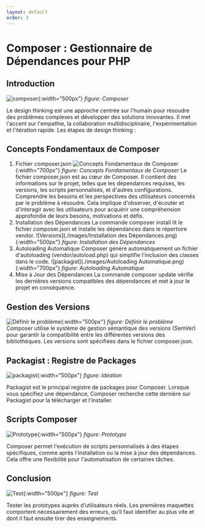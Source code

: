 ```yaml
---
layout: default
order: 3
---
```

# Composer : Gestionnaire de Dépendances pour PHP
## Introduction
![composer](./images/composer.png){:width="500px"}
*figure: Composer*

Le design thinking est une approche centrée sur l'humain pour résoudre des problèmes complexes et développer des solutions innovantes. Il met l'accent sur l'empathie, la collaboration multidisciplinaire, l'expérimentation et l'itération rapide.
Les étapes de design thinking : 


## Concepts Fondamentaux de Composer
1. Fichier composer.json
![Concepts Fondamentaux de Composer](./images/consept.png){:width="700px"}
*figure: Concepts Fondamentaux de Composer*
Le fichier composer.json est au cœur de Composer. Il contient des informations sur le projet, telles que les dépendances requises, les versions, les scripts personnalisés, et d'autres configurations.
Comprendre les besoins et les perspectives des utilisateurs concernés par le problème à résoudre. Cela implique d'observer, d'écouter et d'interagir avec les utilisateurs pour acquérir une compréhension approfondie de leurs besoins, motivations et défis.
2. Installation des Dépendances
 La commande composer install lit le fichier composer.json et installe les dépendances dans le répertoire vendor.
![Versions](./images/Installation des Dépendances.png){:width="500px"}
*figure: Installation des Dépendances*
3. Autoloading Automatique
Composer génère automatiquement un fichier d'autoloading (vendor/autoload.php) qui simplifie l'inclusion des classes dans le code.
![packagist](./images/Autoloading Automatique.png){:width="700px"}
*figure: Autoloading Automatique*
4. Mise à Jour des Dépendances
La commande composer update vérifie les dernières versions compatibles des dépendances et met à jour le projet en conséquence.
## Gestion des Versions
![Définir le problème](./images/Gestion-des-Versions.png){:width="500px"}
*figure: Définir le problème*
Composer utilise le système de gestion sémantique des versions (SemVer) pour garantir la compatibilité entre les différentes versions des bibliothèques. Les versions sont spécifiées dans le fichier composer.json.


## Packagist : Registre de Packages

![packagist](./images/packagist.png){:width="500px"}
*figure: Idéation*

Packagist est le principal registre de packages pour Composer. Lorsque vous spécifiez une dépendance, Composer recherche cette dernière sur Packagist pour la télécharger et l'installer.


##  Scripts Composer
![Prototype](./images/script.png){:width="500px"}
*figure: Prototype*

Composer permet l'exécution de scripts personnalisés à des étapes spécifiques, comme après l'installation ou la mise à jour des dépendances. Cela offre une flexibilité pour l'automatisation de certaines tâches.


## Conclusion
![Test](./images/composer.png){:width="500px"}
*figure: Test*

Tester les prototypes auprès d’utilisateurs réels. Les premières maquettes comportent nécessairement des erreurs, qu’il faut identifier au plus vite et dont il faut ensuite tirer des enseignements.

